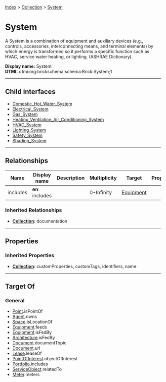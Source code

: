 [Index](../../index.md) > [Collection](../Collection.md) > [System](#)
# System

A System is a combination of equipment and auxiliary devices (e.g., controls, accessories, interconnecting means, and termi­nal elements) by which energy is transformed so it performs a specific function such as HVAC, service water heating, or lighting. (ASHRAE Dictionary).


**Display name:** System<br />
**DTMI:** dtmi:org:brickschema:schema:Brick:System;1

---

## Child interfaces
* [Domestic_Hot_Water_System](Domestic_Hot_Water-.md)
* [Electrical_System](Electrical-/Electrical_System.md)
* [Gas_System](Gas-.md)
* [Heating_Ventilation_Air_Conditioning_System](Heating_Ventilation_Air_Conditioning-/Heating_Ventilation_Air_Conditioning_System.md)
* [HVAC_System](HVAC-.md)
* [Lighting_System](Lighting-.md)
* [Safety_System](Safety-/Safety_System.md)
* [Shading_System](Shading-/Shading_System.md)

---

## Relationships

|Name|Display name|Description|Multiplicity|Target|Properties|Writable|
|-|-|-|-|-|-|-|
|includes|**en**: includes||0-Infinity|[Equipment](../../Asset/Equipment/Equipment.md)||True|
### Inherited Relationships
* **[Collection](../Collection.md):** documentation

---

## Properties

### Inherited Properties
* **[Collection](../Collection.md):** customProperties, customTags, identifiers, name

---

## Target Of
### General
* [Point](../../Point/Point.md).isPointOf
* [Agent](../../Agent/Agent.md).owns
* [Space](../../Space/Space.md).isLocationOf
* [Equipment](../../Asset/Equipment/Equipment.md).feeds
* [Equipment](../../Asset/Equipment/Equipment.md).isFedBy
* [Architecture](../../Space/Architecture/Architecture.md).isFedBy
* [Document](../../Information/Document/Document.md).documentTopic
* [Document](../../Information/Document/Document.md).url
* [Lease](../../Event/Lease.md).leaseOf
* [PointOfInterest](../../Information/PointOfInterest.md).objectOfInterest
* [Portfolio](../Portfolio.md).includes
* [ServiceObject](../../Information/ServiceObject/ServiceObject.md).relatedTo
* [Meter](../../Asset/Equipment/Meter/Meter.md).meters
